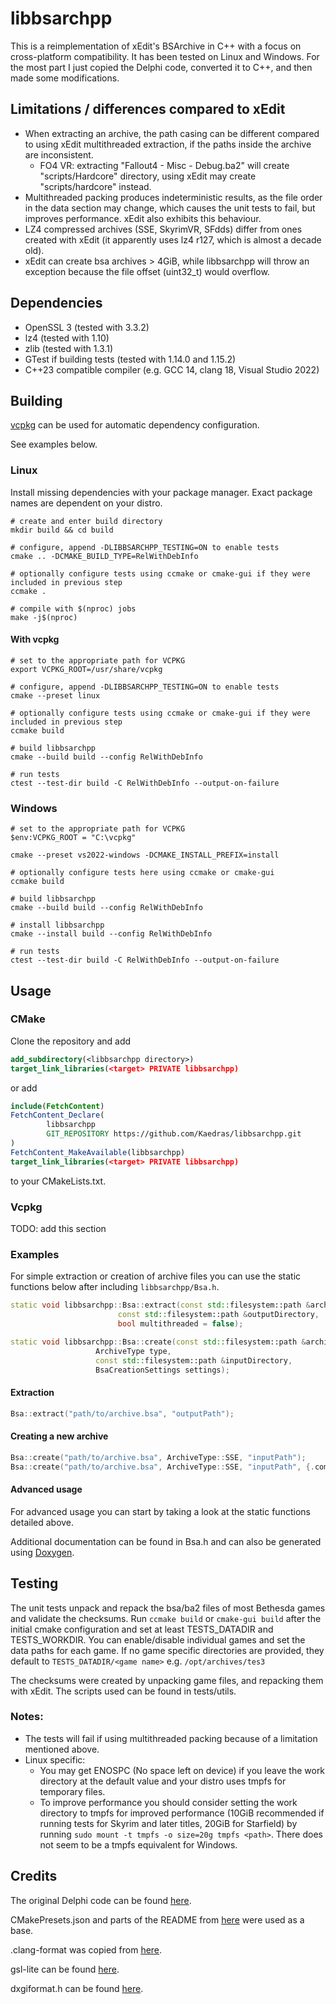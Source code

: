 # libbsarchpp

This is a reimplementation of xEdit's BSArchive in C++ with a focus on cross-platform compatibility. It has been tested
on Linux and Windows.
For the most part I just copied the Delphi code, converted it to C++, and then made some modifications.

## Limitations / differences compared to xEdit

- When extracting an archive, the path casing can be different compared to using xEdit multithreaded extraction, if the
  paths inside the archive are inconsistent.
    - FO4 VR: extracting "Fallout4 - Misc - Debug.ba2" will create "scripts/Hardcore" directory, using xEdit may
      create "scripts/hardcore" instead.
- Multithreaded packing produces indeterministic results, as the file order in the data section may change, which causes
  the unit tests to fail, but improves performance. xEdit also exhibits this behaviour.
- LZ4 compressed archives (SSE, SkyrimVR, SFdds) differ from ones created with xEdit (it apparently uses lz4 r127,
  which is almost a decade old).
- xEdit can create bsa archives > 4GiB, while libbsarchpp will throw an exception because the file offset (uint32_t)
  would overflow.

## Dependencies

- OpenSSL 3 (tested with 3.3.2)
- lz4 (tested with 1.10)
- zlib (tested with 1.3.1)
- GTest if building tests (tested with 1.14.0 and 1.15.2)
- C++23 compatible compiler (e.g. GCC 14, clang 18, Visual Studio 2022)

## Building

[vcpkg](https://github.com/microsoft/vcpkg) can be used for automatic dependency configuration.

See examples below.

### Linux

Install missing dependencies with your package manager. Exact package names are dependent on your distro.

```shell
# create and enter build directory
mkdir build && cd build

# configure, append -DLIBBSARCHPP_TESTING=ON to enable tests
cmake .. -DCMAKE_BUILD_TYPE=RelWithDebInfo

# optionally configure tests using ccmake or cmake-gui if they were included in previous step
ccmake .

# compile with $(nproc) jobs
make -j$(nproc)
```

#### With vcpkg

```shell
# set to the appropriate path for VCPKG
export VCPKG_ROOT=/usr/share/vcpkg

# configure, append -DLIBBSARCHPP_TESTING=ON to enable tests
cmake --preset linux

# optionally configure tests using ccmake or cmake-gui if they were included in previous step
ccmake build

# build libbsarchpp
cmake --build build --config RelWithDebInfo

# run tests
ctest --test-dir build -C RelWithDebInfo --output-on-failure
```

### Windows

```pwsh
# set to the appropriate path for VCPKG
$env:VCPKG_ROOT = "C:\vcpkg"

cmake --preset vs2022-windows -DCMAKE_INSTALL_PREFIX=install 

# optionally configure tests here using ccmake or cmake-gui
ccmake build
    
# build libbsarchpp
cmake --build build --config RelWithDebInfo

# install libbsarchpp
cmake --install build --config RelWithDebInfo

# run tests
ctest --test-dir build -C RelWithDebInfo --output-on-failure
```

## Usage

### CMake

Clone the repository and add

```cmake
add_subdirectory(<libbsarchpp directory>)
target_link_libraries(<target> PRIVATE libbsarchpp)
```

or add

```cmake
include(FetchContent)
FetchContent_Declare(
        libbsarchpp
        GIT_REPOSITORY https://github.com/Kaedras/libbsarchpp.git
)
FetchContent_MakeAvailable(libbsarchpp)
target_link_libraries(<target> PRIVATE libbsarchpp)
```

to your CMakeLists.txt.

### Vcpkg

TODO: add this section

### Examples

For simple extraction or creation of archive files you can use the static functions below after including
``libbsarchpp/Bsa.h``.

```c++
static void libbsarchpp::Bsa::extract(const std::filesystem::path &archivePath,
                        const std::filesystem::path &outputDirectory,
                        bool multithreaded = false);

static void libbsarchpp::Bsa::create(const std::filesystem::path &archivePath,
                   ArchiveType type,
                   const std::filesystem::path &inputDirectory,
                   BsaCreationSettings settings);
```

#### Extraction

```c++
Bsa::extract("path/to/archive.bsa", "outputPath");
```

#### Creating a new archive

```c++
Bsa::create("path/to/archive.bsa", ArchiveType::SSE, "inputPath");
Bsa::create("path/to/archive.bsa", ArchiveType::SSE, "inputPath", {.compressed = true, .multithreaded = true});
```

#### Advanced usage

For advanced usage you can start by taking a look at the static functions detailed above.

Additional documentation can be found in Bsa.h and can also be generated
using [Doxygen](https://github.com/doxygen/doxygen).

## Testing

The unit tests unpack and repack the bsa/ba2 files of most Bethesda games and validate the checksums.
Run ``ccmake build`` or ``cmake-gui build`` after the initial cmake configuration and set at least TESTS_DATADIR and
TESTS_WORKDIR. You can enable/disable individual games and set the data paths for each game.
If no game specific directories are provided, they default to ``TESTS_DATADIR/<game name>`` e.g. ``/opt/archives/tes3``

The checksums were created by unpacking game files, and repacking them with xEdit.
The scripts used can be found in tests/utils.

### Notes:

- The tests will fail if using multithreaded packing because of a limitation mentioned above.
- Linux specific:
    - You may get ENOSPC (No space left on device) if you leave the work directory at the default value and your distro
      uses tmpfs for temporary files.
    - To improve performance you should consider setting the work directory to tmpfs for improved performance (10GiB
      recommended if running tests for Skyrim and later titles, 20GiB for Starfield) by running
      ``sudo mount -t tmpfs -o size=20g tmpfs <path>``. There does not seem to be a tmpfs equivalent for Windows.

## Credits

The original Delphi code can be
found [here](https://github.com/TES5Edit/TES5Edit/blob/1fcec21b354786fd6e023d1d38360770557e5a74/Core/wbBSArchive.pas).

CMakePresets.json and parts of the README from [here](https://github.com/ModOrganizer2/modorganizer/tree/dev/vcpkg) were
used as a base.

.clang-format was copied from [here](https://github.com/ModOrganizer2/libbsarch/blob/master/.clang-format).

gsl-lite can be found [here](https://github.com/gsl-lite/gsl-lite).

dxgiformat.h can be found [here](https://github.com/microsoft/DirectX-Headers/blob/main/include/directx/dxgiformat.h).